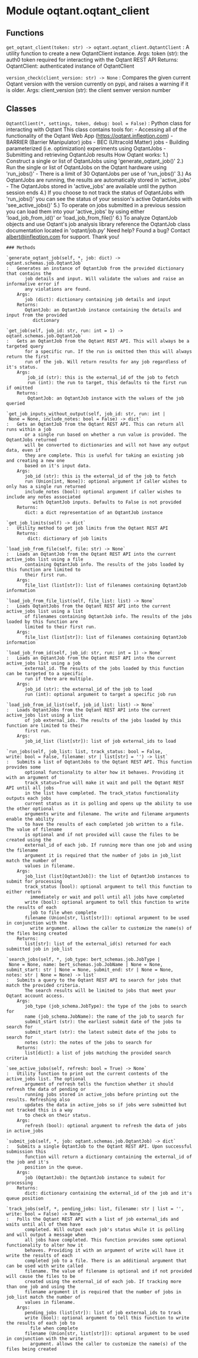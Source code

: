 # Module oqtant.oqtant_client

## Functions

`get_oqtant_client(token: str) ‑> oqtant.oqtant_client.OqtantClient`
: A utility function to create a new OqtantClient instance.
Args:
token (str): the auth0 token required for interacting with the Oqtant REST API
Returns:
OqtantClient: authenticated instance of OqtantClient

`version_check(client_version: str) ‑> None`
: Compares the given current Oqtant version with the version currently on pypi,
and raises a warning if it is older.
Args:
client_version (str): the client semver version number

## Classes

`OqtantClient(*, settings, token, debug: bool = False)`
: Python class for interacting with Oqtant
This class contains tools for: - Accessing all of the functionality of the Oqtant Web App (https://oqtant.infleqtion.com) - BARRIER (Barrier Manipulator) jobs - BEC (Ultracold Matter) jobs - Building parameterized (i.e. optimization) experiments using OqtantJobs - Submitting and retrieving OqtantJob results
How Oqtant works:
1.) Construct a single or list of OqtantJobs using 'generate_oqtant_job()'
2.) Run the single or list of OqtantJobs on the Oqtant hardware using 'run_jobs()' - There is a limit of 30 OqtantJobs per use of 'run_jobs()'
3.) As OqtantJobs are running, the results are automatically stored in 'active_jobs' - The OqtantJobs stored in 'active_jobs' are available until the python session ends
4.) If you choose to not track the status of OqtantJobs with 'run_jobs()' you can see the status
of your session's active OqtantJobs with 'see_active_jobs()'
5.) To operate on jobs submitted in a previous session you can load them into your 'active_jobs'
by using either 'load_job_from_id()' or 'load_job_from_file()'
6.) To analyze OqtantJob objects and use Oqtant's job analysis library reference the OqtantJob
class documentation located in 'oqtant/job.py'
Need help? Found a bug? Contact albert@infleqtion.com for support. Thank you!

    ### Methods

    `generate_oqtant_job(self, *, job: dict) ‑> oqtant.schemas.job.OqtantJob`
    :   Generates an instance of OqtantJob from the provided dictionary that contains the
           job details and input. Will validate the values and raise an informative error if
           any violations are found.
        Args:
           job (dict): dictionary containing job details and input
        Returns:
           OqtantJob: an OqtantJob instance containing the details and input from the provided
              dictionary

    `get_job(self, job_id: str, run: int = 1) ‑> oqtant.schemas.job.OqtantJob`
    :   Gets an OqtantJob from the Oqtant REST API. This will always be a targeted query
           for a specific run. If the run is omitted then this will always return the first
           run of the job. Will return results for any job regardless of it's status.
        Args:
            job_id (str): this is the external_id of the job to fetch
            run (int): the run to target, this defaults to the first run if omitted
        Returns:
            OqtantJob: an OqtantJob instance with the values of the job queried

    `get_job_inputs_without_output(self, job_id: str, run: int | None = None, include_notes: bool = False) ‑> dict`
    :   Gets an OqtantJob from the Oqtant REST API. This can return all runs within a job
           or a single run based on whether a run value is provided. The OqtantJobs returned
           will be converted to dictionaries and will not have any output data, even if
           they are complete. This is useful for taking an existing job and creating a new one
           based on it's input data.
        Args:
           job_id (str): this is the external_id of the job to fetch
           run (Union[int, None]): optional argument if caller wishes to only has a single run returned
           include_notes (bool): optional argument if caller wishes to include any notes associated
              with OqtantJob inputs. Defaults to False is not provided
        Returns:
           dict: a dict representation of an OqtantJob instance

    `get_job_limits(self) ‑> dict`
    :   Utility method to get job limits from the Oqtant REST API
        Returns:
            dict: dictionary of job limits

    `load_job_from_file(self, file: str) ‑> None`
    :   Loads an OqtantJob from the Oqtant REST API into the current active_jobs list using a file
           containing OqtantJob info. The results of the jobs loaded by this function are limited to
           their first run.
        Args:
           file_list (list[str]): list of filenames containing OqtantJob information

    `load_job_from_file_list(self, file_list: list) ‑> None`
    :   Loads OqtantJobs from the Oqtant REST API into the current active_jobs list using a list
           of filenames containing OqtantJob info. The results of the jobs loaded by this function are
           limited to their first run.
        Args:
           file_list (list[str]): list of filenames containing OqtantJob information

    `load_job_from_id(self, job_id: str, run: int = 1) ‑> None`
    :   Loads an OqtantJob from the Oqtant REST API into the current active_jobs list using a job
           external_id. The results of the jobs loaded by this function can be targeted to a specific
           run if there are multiple.
        Args:
           job_id (str): the external_id of the job to load
           run (int): optional argument to target a specific job run

    `load_job_from_id_list(self, job_id_list: list) ‑> None`
    :   Loads OqtantJobs from the Oqtant REST API into the current active_jobs list using a list
           of job external_ids. The results of the jobs loaded by this function are limited to their
           first run.
        Args:
           job_id_list (list[str]): list of job external_ids to load

    `run_jobs(self, job_list: list, track_status: bool = False, write: bool = False, filename: str | list[str] = '') ‑> list`
    :   Submits a list of OqtantJobs to the Oqtant REST API. This function provides some
           optional functionality to alter how it behaves. Providing it with an argument of
           track_status=True will make it wait and poll the Oqtant REST API until all jobs
           in the list have completed. The track_status functionality outputs each jobs
           current status as it is polling and opens up the ability to use the other optional
           arguments write and filename. The write and filename arguments enable the ability
           to have the results of each completed job written to a file. The value of filename
           is optional and if not provided will cause the files to be created using the
           external_id of each job. If running more than one job and using the filename
           argument it is required that the number of jobs in job_list match the number of
           values in filename.
        Args:
           job_list (list[OqtantJob]): the list of OqtantJob instances to submit for processing
           track_status (bool): optional argument to tell this function to either return
             immediately or wait and poll until all jobs have completed
           write (bool): optional argument to tell this function to write the results of each
             job to file when complete
           filename (Union[str, list[str]]): optional argument to be used in conjunction with the
             write argument. allows the caller to customize the name(s) of the files being created
        Returns:
           list[str]: list of the external_id(s) returned for each submitted job in job_list

    `search_jobs(self, *, job_type: bert_schemas.job.JobType | None = None, name: bert_schemas.job.JobName | None = None, submit_start: str | None = None, submit_end: str | None = None, notes: str | None = None) ‑> list`
    :   Submits a query to the Oqtant REST API to search for jobs that match the provided criteria.
           The search results will be limited to jobs that meet your Oqtant account access.
        Args:
           job_type (job_schema.JobType): the type of the jobs to search for
           name (job_schema.JobName): the name of the job to search for
           submit_start (str): the earliest submit date of the jobs to search for
           submit_start (str): the latest submit date of the jobs to search for
           notes (str): the notes of the jobs to search for
        Returns:
           list[dict]: a list of jobs matching the provided search criteria

    `see_active_jobs(self, refresh: bool = True) ‑> None`
    :   Utility function to print out the current contents of the active_jobs list. The optional
           argument of refresh tells the function whether it should refresh the data of pending or
           running jobs stored in active_jobs before printing out the results. Refreshing also
           updates the data in active_jobs so if jobs were submitted but not tracked this is a way
           to check on their status.
        Args:
           refresh (bool): optional argument to refresh the data of jobs in active_jobs

    `submit_job(self, *, job: oqtant.schemas.job.OqtantJob) ‑> dict`
    :   Submits a single OqtantJob to the Oqtant REST API. Upon successful submission this
           function will return a dictionary containing the external_id of the job and it's
           position in the queue.
        Args:
           job (OqtantJob): the OqtantJob instance to submit for processing
        Returns:
           dict: dictionary containing the external_id of the job and it's queue position

    `track_jobs(self, *, pending_jobs: list, filename: str | list = '', write: bool = False) ‑> None`
    :   Polls the Oqtant REST API with a list of job external_ids and waits until all of them have
           completed. Will output each job's status while it is polling and will output a message when
           all jobs have completed. This function provides some optional functionality to alter how it
           behaves. Providing it with an argument of write will have it write the results of each
           completed job to a file. There is an additional argument that can be used with write called
           filename. The value of filename is optional and if not provided will cause the files to be
           created using the external_id of each job. If tracking more than one job and using the
           filename argument it is required that the number of jobs in job_list match the number of
           values in filename.
        Args:
           pending_jobs (list[str]): list of job external_ids to track
           write (bool): optional argument to tell this function to write the results of each job to
             file when complete
           filename (Union[str, list[str]]): optional argument to be used in conjunction with the write
             argument. allows the caller to customize the name(s) of the files being created

